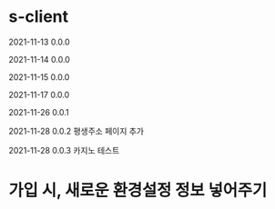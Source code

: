 # s-client

2021-11-13 0.0.0

2021-11-14 0.0.0

2021-11-15 0.0.0

2021-11-17 0.0.0

2021-11-26 0.0.1

2021-11-28 0.0.2 평생주소 페이지 추가

2021-11-28 0.0.3 카지노 테스트

# 가입 시, 새로운 환경설정 정보 넣어주기